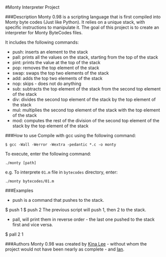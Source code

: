 #Monty Interpreter Project

###Description
Monty 0.98 is a scripting language that is first compiled into Monty byte codes (Just like Python). It relies on a unique stack, with specific instructions to manipulate it. The goal of this project is to create an interpreter for Monty ByteCodes files.

It includes the following commands:
- push: inserts an element to the stack
- pall: prints all the values on the stack, starting from the top of the stack
- pint: prints the value at the top of the stack
- pop: removes the top element of the stack
- swap: swaps the top two elements of the stack
- add: adds the top two elements of the stack
- nop: skips - does not do anything
- sub: subtracts the top element of the stack from the second top element of the stack
- div: divides the second top element of the stack by the top element of the stack
- mul: multiplies the second top element of the stack with the top element of the stack
- mod: computes the rest of the division of the second top element of the stack by the top element of the stack

###How to use
Compile with gcc using the following command:
```
$ gcc -Wall -Werror -Wextra -pedantic *.c -o monty
```

To execute, enter the following command:
```
./monty [path]
```

e.g. To interprete `01.m` file in `bytecodes` directory, enter:
```
./monty bytecodes/01.m
```

###Examples
- push is a command that pushes to the stack.

$ push 1
$ push 2
The previous script will push 1, then 2 to the stack.

- pall, will print them in reverse order - the last one pushed to the stack first and vice versa.


$ pall
2
1

###Authors
Monty 0.98 was created by [Kina Lee](https://github.com/kinalee) - without whom the project would not have been nearly as complete - and [Ian](https://github.com/Incitatous).
